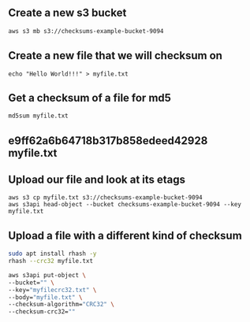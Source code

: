 ## Create a new s3 bucket
```md
aws s3 mb s3://checksums-example-bucket-9094
```

## Create a new file that we will checksum on

```
echo "Hello World!!!" > myfile.txt
```

## Get a checksum of a file for md5

```md
md5sum myfile.txt

```
## e9ff62a6b64718b317b858edeed42928  myfile.txt

## Upload our file and look at its etags

```
aws s3 cp myfile.txt s3://checksums-example-bucket-9094
aws s3api head-object --bucket checksums-example-bucket-9094 --key myfile.txt
```

## Upload a file with a different kind of checksum

```sh
sudo apt install rhash -y
rhash --crc32 myfile.txt
```

```sh
aws s3api put-object \
--bucket="" \
--key="myfilecrc32.txt" \
--body="myfile.txt" \
--checksum-algorithm="CRC32" \
--checksum-crc32=""
```